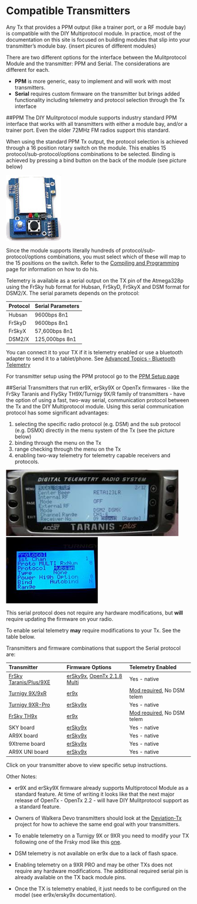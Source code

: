# Compatible Transmitters

Any Tx that provides a PPM output (like a trainer port, or a RF module bay) is compatible with the DIY Multiprotocol module.  In practice, most of the documentation on this site is focused on building modules that slip into your transmitter’s module bay. 
{insert picures of different modules}
 
There are two different options for the interface between the Mulitprotocol Module and the transmitter: PPM and Serial. The considerations are different for each.
- **PPM** is more generic, easy to implement and will work with most transmitters. 
- **Serial** requires custom firmware on the transmitter but brings added functionality including telemetry and protocol selection through the Tx interface

##PPM
The DIY Mulitprotocol module supports industry standard PPM interface that works with all transmitters with either a module bay, and/or a trainer port.  Even the older 72MHz FM radios support this standard.

When using the standard PPM Tx output, the protocol selection is achieved through a 16 position rotary switch on the module. This enables 15 protocol/sub-protocol/options combinations to be selected.  Binding is achieved by pressing a bind button on the back of the module (see picture below) 

<img src="images/4-in-1_Module_PPM_Controls.jpg" width="150" height="180" /> 

Since the module supports literally hundreds of protocol/sub-protocol/options combinations, you must select which of these will map to the 15 positions on the switch.  Refer to the [Compiling and Programming](Compiling.md) page for information on how to do his.

Telemetry is available as a serial output on the TX pin of the Atmega328p using the FrSky hub format for Hubsan, FrSkyD, FrSkyX and DSM format for DSM2/X.  The serial paramets depends on the protocol:

Protocol|Serial Parameters
--------|-----------------
Hubsan|9600bps 8n1
FrSkyD|9600bps 8n1
FrSkyX|57,600bps 8n1
DSM2/X|125,000bps 8n1


You can connect it to your TX if it is telemetry enabled or use a bluetooth adapter to send it to a tablet/phone. See [Advanced Topics - Bluetooth Telemetry](Advanced_Bluetooth_Telemetry.md)

For transmitter setup using the PPM protocol go to the [PPM Setup page](PPM_Setup.md)

##Serial
Transmitters that run er9X, erSky9X or OpenTx firmwares - like the FrSky Taranis and FlySky TH9X/Turnigy 9X/R family of transmitters - have the option of using a fast, two-way serial, communication protocol between the Tx and the DIY Multiprotocol module.  Using this serial communication protocol has some significant advantages:

1. selecting the specific radio protocol (e.g. DSM) and the sub protocol (e.g. DSMX) directly in the menu system of the Tx (see the picture below) 
1. binding through the menu on the Tx 
1. range checking through the menu on the Tx 
1. enabling two-way telemetry for telemetry capable receivers and protocols. 

<img src="images/OpenTx_Multi_Menu.jpg" width="470" height="180" /> <img src="images/er9X_Multi_Menu.jpg" width="250" height="180" /> 


This serial protocol does not require any hardware modifications, but **will** require updating the firmware on your radio. 

To enable serial telemetry **may** require modifications to your Tx. See the table below.

Transmitters and firmware combinations that support the Serial protocol are:



Transmitter|Firmware Options|Telemetry Enabled
:----------|:---------------|:----------------
[FrSky Taranis/Plus/9XE](Tx-Taranis.md)| [erSky9x](http://www.er9x.com), [OpenTx 2.1.8 Multi](http://plaisthos.de/opentx/)|Yes - native
[Turnigy 9X/9xR](Tx-FlyskyTH9X.md)|[er9x](http://www.er9x.com)|[Mod required](http://blog.oscarliang.net/turnigy-9x-advance-mod/), No DSM telem
[Turnigy 9XR-Pro](Tx-Taranis.md)|[erSky9x](http://www.er9x.com)|Yes - native
[FrSky TH9x](Tx-FlyskyTH9X.md)|[er9x](http://www.er9x.com) |[Mod required](http://blog.oscarliang.net/turnigy-9x-advance-mod/), No DSM telem
SKY board|[erSky9x](http://www.er9x.com)|Yes - native
AR9X board|[erSky9x](http://www.er9x.com)|Yes - native
9Xtreme board|[erSky9x](http://www.er9x.com)|Yes - native
AR9X UNI board|[erSky9x](http://www.er9x.com)|Yes - native

Click on your transmitter above to view specific setup instructions.

Other Notes: 
- er9X and erSky9X firmware already supports Multiprotocol Module as a standard feature.  At time of writing it looks like that the next major release of OpenTx - OpenTx 2.2 - will have DIY Mulitprotocol support as a standard feature.  

- Owners of Walkera Devo transmitters should look at the [Deviation-Tx](http://www.deviationtx.com) project for how to achieve the same end goal with your transmitters. 

- To enable telemetry on a Turnigy 9X or 9XR you need to modify your TX following one of the Frsky mod like this [one](http://blog.oscarliang.net/turnigy-9x-advance-mod/).

- DSM telemetry is not available on er9x due to a lack of flash space.

- Enabling telemetry on a 9XR PRO and may be other TXs does not require any hardware modifications. The additional required serial pin is already available on the TX back module pins.

- Once the TX is telemetry enabled, it just needs to be configured on the model (see er9x/ersky9x documentation).
